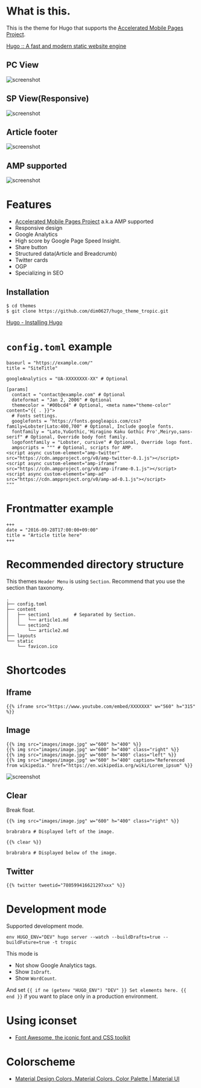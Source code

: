 # What is this.

This is the theme for Hugo that supports the [Accelerated Mobile Pages Project](https://www.ampproject.org/).

[Hugo :: A fast and modern static website engine](https://gohugo.io/)

## PC View

![screenshot](https://raw.githubusercontent.com/dim0627/hugo_theme_tropic/master/images/screenshot.png)

## SP View(Responsive)

![screenshot](https://raw.githubusercontent.com/dim0627/hugo_theme_tropic/master/images/responsive.png)

## Article footer

![screenshot](https://raw.githubusercontent.com/dim0627/hugo_theme_tropic/master/images/taxonomy.png)

## AMP supported

![screenshot](https://raw.githubusercontent.com/dim0627/hugo_theme_tropic/master/images/amp-valid.png)

# Features

* [Accelerated Mobile Pages Project](https://www.ampproject.org/) a.k.a AMP supported
* Responsive design
* Google Analytics
* High score by Google Page Speed Insight.
* Share button
* Structured data(Article and Breadcrumb)
* Twitter cards
* OGP
* Specializing in SEO

## Installation

```
$ cd themes
$ git clone https://github.com/dim0627/hugo_theme_tropic.git
```

[Hugo \- Installing Hugo](http://gohugo.io/overview/installing/)

# `config.toml` example

```
baseurl = "https://example.com/"
title = "SiteTitle"

googleAnalytics = "UA-XXXXXXXX-XX" # Optional

[params]
  contact = "contact@example.com" # Optional
  dateformat = "Jan 2, 2006" # Optional
  themecolor = "#00bcd4" # Optional, <meta name="theme-color" content="{{ . }}">
  # Fonts settings.
  googlefonts = "https://fonts.googleapis.com/css?family=Lobster|Lato:400,700" # Optional, Include google fonts.
  fontfamily = "Lato,YuGothic,'Hiragino Kaku Gothic Pro',Meiryo,sans-serif" # Optional, Override body font family.
  logofontfamily = "Lobster, cursive" # Optional, Override logo font.
  ampscripts = """ # Optional, scripts for AMP.
<script async custom-element="amp-twitter" src="https://cdn.ampproject.org/v0/amp-twitter-0.1.js"></script>
<script async custom-element="amp-iframe" src="https://cdn.ampproject.org/v0/amp-iframe-0.1.js"></script>
<script async custom-element="amp-ad" src="https://cdn.ampproject.org/v0/amp-ad-0.1.js"></script>
"""
```

# Frontmatter example

```
+++
date = "2016-09-28T17:00:00+09:00"
title = "Article title here"
+++
```

# Recommended directory structure

This themes `Header Menu` is using `Section`.
Recommend that you use the section than taxonomy.

```
.
├── config.toml
├── content
│   ├── section1         # Separated by Section.
│   │   └── article1.md
│   └── section2
│       └── article2.md
├── layouts
└── static
    └── favicon.ico
```

# Shortcodes

## Iframe

```
{{% iframe src="https://www.youtube.com/embed/XXXXXXX" w="560" h="315" %}}
```

## Image

```
{{% img src="images/image.jpg" w="600" h="400" %}}
{{% img src="images/image.jpg" w="600" h="400" class="right" %}}
{{% img src="images/image.jpg" w="600" h="400" class="left" %}}
{{% img src="images/image.jpg" w="600" h="400" caption="Referenced from wikipedia." href="https://en.wikipedia.org/wiki/Lorem_ipsum" %}}
```

![screenshot](https://raw.githubusercontent.com/dim0627/hugo_theme_tropic/master/images/include-images.png)

## Clear

Break float.

```
{{% img src="images/image.jpg" w="600" h="400" class="right" %}}

brabrabra # Displayed left of the image.

{{% clear %}}

brabrabra # Displayed below of the image.
```

## Twitter

```
{{% twitter tweetid="780599416621297xxx" %}}
```

# Development mode

Supported development mode.

```
env HUGO_ENV="DEV" hugo server --watch --buildDrafts=true --buildFuture=true -t tropic
```

This mode is

* Not show Google Analytics tags.
* Show `IsDraft`.
* Show `WordCount`.

And set `{{ if ne (getenv "HUGO_ENV") "DEV" }} Set elements here. {{ end }}` if you want to place only in a production environment.

# Using iconset

* [Font Awesome, the iconic font and CSS toolkit](http://fontawesome.io/)

# Colorscheme

* [Material Design Colors, Material Colors, Color Palette \| Material UI](https://www.materialui.co/colors)

